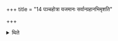 +++
title = "14 पञ्चहोत्रा यजमानः सर्वान्ग्रहानभिमृशति"

+++

<details><summary>थिते</summary>

पञ्चहोत्रा यजमानः सर्वान्ग्रहानभिमृशति १४
</details>
